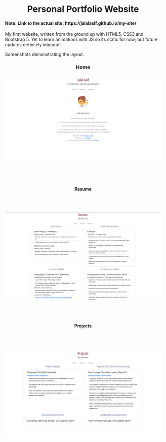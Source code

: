 <h1><center>Personal Portfolio Website</center></h3>

<h4>Note: Link to the actual site: https://jalalasif.github.io/my-site/ </h4>

My first website, written from the ground up with HTML5, CSS3 and Bootstrap 5. Yet to learn animations with JS so its static for now; but future updates definitely inbound!

Screenshots demonstrating the layout:

<h3 align="center">Home</h3>

![home](images/home.png)

<br></br>
<h4><center>Resume</center></h4>
<br></br>

![resume](images/resume.png)

<br></br>
<h4><center>Projects</center></h4>
<br></br>

![projects](images/projects.png)
